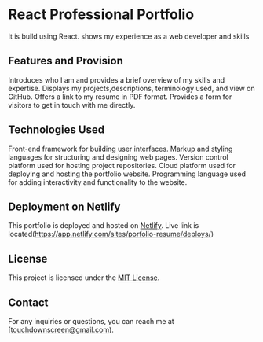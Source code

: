 # React Professional Portfolio
It is build using React.
shows my experience as a web developer and skills

## Features and Provision 

 Introduces who I am and provides a brief overview of my skills and expertise.
 Displays my projects,descriptions, terminology used, and view on  GitHub.
 Offers a link to my resume in PDF format.
 Provides a form for visitors to get in touch with me directly.

## Technologies Used

 Front-end framework for building user interfaces.
 Markup and styling languages for structuring and designing web pages.
 Version control platform used for hosting project repositories.
 Cloud platform used for deploying and hosting the portfolio website.
 Programming language used for adding interactivity and functionality to the website.
 

## Deployment on Netlify

This portfolio is deployed and hosted on [Netlify](https://www.netlify.com/). Live link is located(https://app.netlify.com/sites/porfolio-resume/deploys/)

## License

This project is licensed under the [MIT License](LICENSE).

## Contact

For any inquiries or questions, you can reach me at [touchdownscreen@gmail.com).

